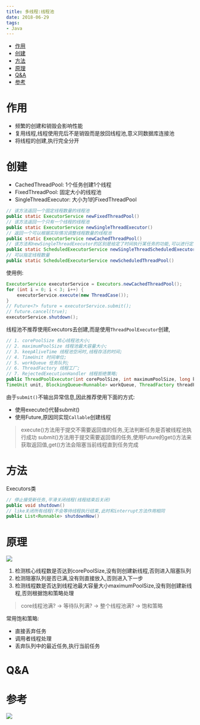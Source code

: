 ```yaml
---
title: 多线程:线程池
date: 2018-06-29
tags:
- Java
---
```

<!-- TOC -->

- [作用](#作用)
- [创建](#创建)
- [方法](#方法)
- [原理](#原理)
- [Q&A](#qa)
- [参考](#参考)

<!-- /TOC -->

# 作用

* 频繁的创建和销毁会影响性能
* 复用线程,线程使用完后不是销毁而是放回线程池,意义同数据库连接池
* 将线程的创建,执行完全分开

# 创建

* CachedThreadPool: 1个任务创建1个线程
* FixedThreadPool: 固定大小的线程池
* SingleThreadExecutor: 大小为1的FixedThreadPool

```Java
// 该方法返回一个固定线程数量的线程池
public static ExecutorService newFixedThreadPool()
// 该方法返回一个只有一个线程的线程池
public static ExecutorService newSingleThreadExecutor()
// 返回一个可以根据实际情况调整线程数量的线程池
public static ExecutorService newCachedThreadPool()
// 该方法和newSingleThreadExecutor的区别是给定了时间执行某任务的功能,可以进行定时执行等
public static ScheduledExecutorService newSingleThreadScheduledExecutor()
// 可以指定线程数量
public static ScheduledExecutorService newScheduledThreadPool()
```

使用例:
```java
ExecutorService executorService = Executors.newCachedThreadPool();
for (int i = 0; i < 3; i++) {
    executorService.execute(new ThreadCase());
}
// Future<?> future = executorService.submit();
// future.cancel(true);
executorService.shutdown();
```

线程池不推荐使用Executors去创建,而是使用`ThreadPoolExecutor`创建,

```Java
// 1. corePoolSize 核心线程池大小;
// 2. maximumPoolSize 线程池最大容量大小;
// 3. keepAliveTime 线程池空闲时,线程存活的时间;
// 4. TimeUnit 时间单位;
// 5. workQueue 任务队列;
// 6. ThreadFactory 线程工厂;
// 7. RejectedExecutionHandler 线程拒绝策略;
public ThreadPoolExecutor(int corePoolSize, int maximumPoolSize, long keepAliveTime,
TimeUnit unit, BlockingQueue<Runnable> workQueue, ThreadFactory threadFactory, RejectedExecutionHandler handler) 
```

由于`submit()`不输出异常信息,因此推荐使用下面的方式:
* 使用execute()代替submit()
* 使用Future,原因同实现`Callable`创建线程

> execute()方法用于提交不需要返回值的任务,无法判断任务是否被线程池执行成功
> submit()方法用于提交需要返回值的任务,使用Future的get()方法来获取返回值,get()方法会阻塞当前线程直到任务完成

# 方法

Executors类

```java
// 停止接受新任务,平滑关闭线程(线程结束后关闭)
public void shutdown()
// like关闭所有线程(不会等待线程执行结束,此时和interrupt方法作用相同
public List<Runnable> shutdownNow()
```

# 原理

![](https://raw.githubusercontent.com/LuVx21/hexo/master/source/_posts/99.img/threadpool.png)

1. 检测核心线程数是否达到corePoolSize,没有则创建新线程,否则进入阻塞队列
2. 检测阻塞队列是否已满,没有则直接放入,否则进入下一步
3. 检测线程数是否达到线程池最大容量大小maximumPoolSize,没有则创建新线程,否则根据饱和策略处理

> core线程池满? -> 等待队列满? -> 整个线程池满? -> 饱和策略

常用饱和策略:
* 直接丢弃任务
* 调用者线程处理
* 丢弃队列中的最近任务,执行当前任务


# Q&A



# 参考


[![](https://static.segmentfault.com/v-5b1df2a7/global/img/creativecommons-cc.svg)](https://creativecommons.org/licenses/by-nc-nd/4.0/)